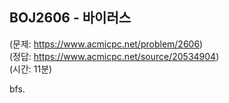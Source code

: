 ## BOJ2606 - 바이러스  
(문제: https://www.acmicpc.net/problem/2606)  
(정답: https://www.acmicpc.net/source/20534904)  
(시간: 11분)  

bfs.